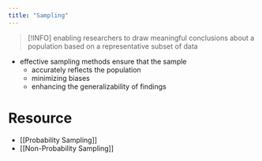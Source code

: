 ```yaml
---
title: "Sampling"
---
```


> [!INFO]
> enabling researchers to draw meaningful conclusions about a population based on a representative subset of data

- effective sampling methods ensure that the sample 
	- accurately reflects the population
	- minimizing biases
	- enhancing the generalizability of findings

# Resource

- [[Probability Sampling]]
- [[Non-Probability Sampling]]